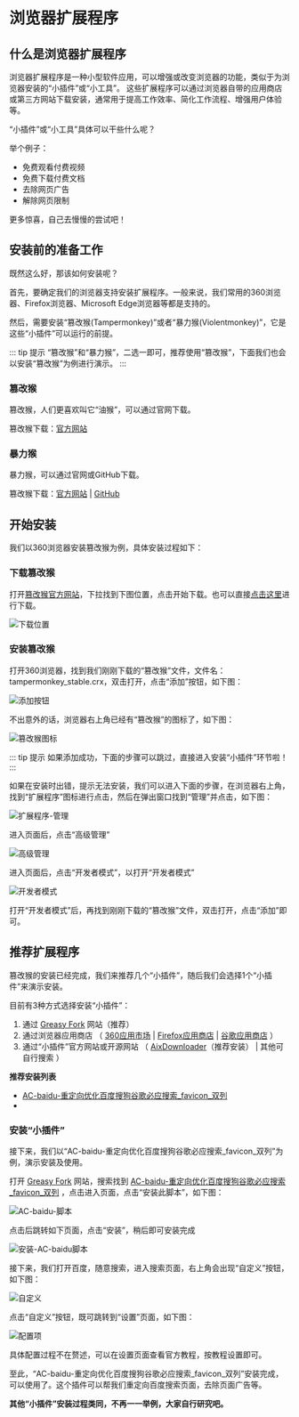 # 浏览器扩展程序

## 什么是浏览器扩展程序

浏览器扩展程序是一种小型软件应用，可以增强或改变浏览器的功能，类似于为浏览器安装的“小插件”或“小工具”。‌ 这些扩展程序可以通过浏览器自带的应用商店或第三方网站下载安装，通常用于提高工作效率、简化工作流程、增强用户体验等。

“小插件”或“小工具”具体可以干些什么呢？

举个例子：

- 免费观看付费视频
- 免费下载付费文档
- 去除网页广告
- 解除网页限制

更多惊喜，自己去慢慢的尝试吧！

## 安装前的准备工作

既然这么好，那该如何安装呢？

首先，要确定我们的浏览器支持安装扩展程序。一般来说，我们常用的360浏览器、Firefox浏览器、Microsoft Edge浏览器等都是支持的。

然后，需要安装“篡改猴(Tampermonkey)”或者“暴力猴(Violentmonkey)”，它是这些“小插件”可以运行的前提。

::: tip 提示
“篡改猴”和“暴力猴”，二选一即可，推荐使用“篡改猴”，下面我们也会以安装“篡改猴”为例进行演示。
:::

### 篡改猴

篡改猴，人们更喜欢叫它“油猴”，可以通过官网下载。

篡改猴下载：[官方网站](https://violentmonkey.github.io/)

### 暴力猴

暴力猴，可以通过官网或GitHub下载。

篡改猴下载：[官方网站](https://www.tampermonkey.net/index.php?browser=chrome) | [GitHub](https://github.com/violentmonkey/violentmonkey)

## 开始安装

我们以360浏览器安装篡改猴为例，具体安装过程如下：

### 下载篡改猴 

打开[篡改猴官方网站](https://violentmonkey.github.io/)，下拉找到下图位置，点击开始下载。也可以直接[点击这里](https://data.tampermonkey.net/tampermonkey_stable.crx)进行下载。

![下载位置](https://img.qxiansen.online/file/AgACAgUAAyEGAASG4H8TAAMNZ393x5gfMfhv1vCv6SVM-Qj8d_0AAj3GMRvMgvhXeI9KIGxapCcBAAMCAAN5AAM2BA.png)

### 安装篡改猴

打开360浏览器，找到我们刚刚下载的“篡改猴”文件，文件名：tampermonkey_stable.crx，双击打开，点击“添加”按钮，如下图：

![添加按钮](https://img.qxiansen.online/file/AgACAgUAAyEGAASG4H8TAAMSZ39-KPY-Fk3Cv5opp9cicwtVgisAAlrGMRvMgvhXtCmG_h4ppyABAAMCAAN4AAM2BA.png)

不出意外的话，浏览器右上角已经有“篡改猴”的图标了，如下图：

![篡改猴图标](https://img.qxiansen.online/file/AgACAgUAAyEGAASG4H8TAAMTZ39-xY8sUBcgeUqnh-m0VAUjRtAAAmDGMRvMgvhXBPOu7-KvSwABAQADAgADeAADNgQ.png)

::: tip 提示
如果添加成功，下面的步骤可以跳过，直接进入安装“小插件”环节啦！
:::

如果在安装时出错，提示无法安装，我们可以进入下面的步骤，在浏览器右上角，找到“扩展程序”图标进行点击，然后在弹出窗口找到“管理”并点击，如下图：

![扩展程序-管理](https://img.qxiansen.online/file/AgACAgUAAyEGAASG4H8TAAMOZ397clD9nQMt6a26-UceiEOoSw0AAkvGMRvMgvhXmP56QgqIc2sBAAMCAAN4AAM2BA.png)

进入页面后，点击“高级管理”

![高级管理](https://img.qxiansen.online/file/AgACAgUAAyEGAASG4H8TAAMPZ398ESmVu5XYODCfElc-JObvO7MAAk3GMRvMgvhXLd3WRut1LQgBAAMCAAN5AAM2BA.png)

进入页面后，点击“开发者模式”，以打开“开发者模式”

![开发者模式](https://img.qxiansen.online/file/AgACAgUAAyEGAASG4H8TAAMRZ399rQuV_NNAtcx4BjHmljKowGQAAlfGMRvMgvhXgcvx2RV-iHMBAAMCAAN3AAM2BA.png)

打开“开发者模式”后，再找到刚刚下载的“篡改猴”文件，双击打开，点击“添加”即可。

## 推荐扩展程序

篡改猴的安装已经完成，我们来推荐几个“小插件”，随后我们会选择1个“小插件”来演示安装。

目前有3种方式选择安装“小插件”：

1. 通过 [Greasy Fork](https://greasyfork.org/zh-CN) 网站（推荐）
2. 通过浏览器应用商店 （ [360应用市场](https://ext.se.360.cn/#/home) | [Firefox应用商店](https://addons.mozilla.org/zh-CN/firefox/) | [谷歌应用商店](https://chromewebstore.google.com/) ）
3. 通过“小插件”官方网站或开源网站 （ [AixDownloader](https://aixdownloader.com/)（推荐安装） | 其他可自行搜索 ）

**推荐安装列表**

- [AC-baidu-重定向优化百度搜狗谷歌必应搜索_favicon_双列](https://greasyfork.org/zh-CN/scripts/14178-ac-baidu-%E9%87%8D%E5%AE%9A%E5%90%91%E4%BC%98%E5%8C%96%E7%99%BE%E5%BA%A6%E6%90%9C%E7%8B%97%E8%B0%B7%E6%AD%8C%E5%BF%85%E5%BA%94%E6%90%9C%E7%B4%A2-favicon-%E5%8F%8C%E5%88%97)
- 

### 安装“小插件”

接下来，我们以“AC-baidu-重定向优化百度搜狗谷歌必应搜索_favicon_双列”为例，演示安装及使用。

打开 [Greasy Fork](https://greasyfork.org/zh-CN) 网站，搜索找到 [AC-baidu-重定向优化百度搜狗谷歌必应搜索_favicon_双列](https://greasyfork.org/zh-CN/scripts/14178-ac-baidu-%E9%87%8D%E5%AE%9A%E5%90%91%E4%BC%98%E5%8C%96%E7%99%BE%E5%BA%A6%E6%90%9C%E7%8B%97%E8%B0%B7%E6%AD%8C%E5%BF%85%E5%BA%94%E6%90%9C%E7%B4%A2-favicon-%E5%8F%8C%E5%88%97)
，点击进入页面，点击“安装此脚本”，如下图：

![AC-baidu-脚本](https://img.qxiansen.online/file/AgACAgUAAyEGAASG4H8TAAMUZ3-JB8Z9ysciWUjxIESSRsstNQIAArrGMRvMgvhXsOWAftWsY1cBAAMCAAN5AAM2BA.png)

点击后跳转如下页面，点击“安装”，稍后即可安装完成

![安装-AC-baidu脚本](https://img.qxiansen.online/file/AgACAgUAAyEGAASG4H8TAAMVZ3-JV2Zk_TDVgKq3lmid1qzbpuQAAr3GMRvMgvhXHjH8WA2QtYoBAAMCAAN5AAM2BA.png)

接下来，我们打开百度，随意搜索，进入搜索页面，右上角会出现“自定义”按钮，如下图：

![自定义](https://img.qxiansen.online/file/AgACAgUAAyEGAASG4H8TAAMWZ3-KhiSGsvjtkIKOihGWK7idgswAAsDGMRvMgvhX3YFvbPQzzlkBAAMCAAN3AAM2BA.png)

点击“自定义”按钮，既可跳转到“设置”页面，如下图：

![配置项](https://img.qxiansen.online/file/AgACAgUAAyEGAASG4H8TAAMXZ3-LCK0aCgwmzN-aD8GhNEanPtsAAsPGMRvMgvhXGHIMqKeJAAEHAQADAgADdwADNgQ.png)

具体配置过程不在赘述，可以在设置页面查看官方教程，按教程设置即可。

至此，“AC-baidu-重定向优化百度搜狗谷歌必应搜索_favicon_双列”安装完成，可以使用了。这个插件可以帮我们重定向百度搜索页面，去除页面广告等。

**其他“小插件”安装过程类同，不再一一举例，大家自行研究吧。**